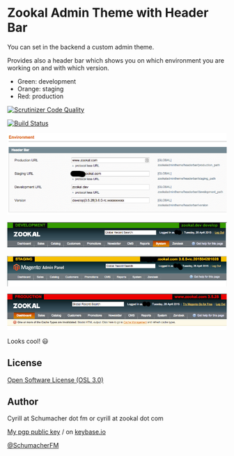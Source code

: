Zookal Admin Theme with Header Bar
==================================

You can set in the backend a custom admin theme.

Provides also a header bar which shows you on which environment you are working on and with which version.

- Green: development
- Orange: staging
- Red: production

[![Scrutinizer Code Quality](https://scrutinizer-ci.com/g/Zookal/Magento-AdminHeaderTheme/badges/quality-score.png?b=master)](https://scrutinizer-ci.com/g/Zookal/Magento-AdminHeaderTheme/?branch=master)

[![Build Status](https://scrutinizer-ci.com/g/Zookal/Magento-AdminHeaderTheme/badges/build.png?b=master)](https://scrutinizer-ci.com/g/Zookal/Magento-AdminHeaderTheme/build-status/master)

![Config](https://raw.githubusercontent.com/Zookal/Magento-AdminHeaderTheme/master/printscreens/config.png)

![development](https://raw.githubusercontent.com/Zookal/Magento-AdminHeaderTheme/master/printscreens/env_dev.png)

![staging](https://raw.githubusercontent.com/Zookal/Magento-AdminHeaderTheme/master/printscreens/env_staging.png)

![production](https://raw.githubusercontent.com/Zookal/Magento-AdminHeaderTheme/master/printscreens/env_prod.png)

Looks cool! 😃


License
-------

[Open Software License (OSL 3.0)](http://opensource.org/licenses/osl-3.0.php)


Author
------

Cyrill at Schumacher dot fm or cyrill at zookal dot com

[My pgp public key](http://www.schumacher.fm/cyrill.asc) / on [keybase.io](https://keybase.io/cyrill)

[@SchumacherFM](https://github.com/SchumacherFM)
